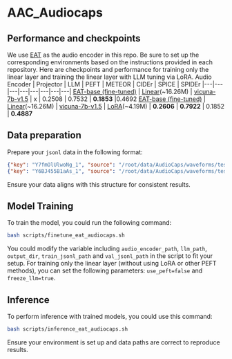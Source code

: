 # AAC_Audiocaps

## Performance and checkpoints
We use [EAT](https://github.com/cwx-worst-one/EAT) as the audio encoder in this repo. Be sure to set up the corresponding environments based on the instructions provided in each repository. Here are checkpoints and performance for training only the linear layer and training the linear layer with LLM tuning via LoRA.
Audio Encoder | Projector | LLM | PEFT | METEOR | CIDEr | SPICE | SPIDEr
|---|---|---|---|---|---|---|---|
[EAT-base (fine-tuned)](https://drive.google.com/file/d/1aCYiQmoZv_Gh1FxnR-CCWpNAp6DIJzn6/view?usp=sharing) | [Linear](https://drive.google.com/file/d/1xyhgx8cUKSIKpYgPlEWjHL-jLgSnhfGJ/view?usp=sharing)(~16.26M) | [vicuna-7b-v1.5](https://huggingface.co/lmsys/vicuna-7b-v1.5) | x | 0.2508 | 0.7532 | **0.1853** |0.4692
[EAT-base (fine-tuned)](https://drive.google.com/file/d/1aCYiQmoZv_Gh1FxnR-CCWpNAp6DIJzn6/view?usp=sharing) | [Linear](https://drive.google.com/drive/folders/1_Pl3DLSbu6i2KyNCvzf74HAWXLroBgN3?usp=sharing)(~16.26M) | [vicuna-7b-v1.5](https://huggingface.co/lmsys/vicuna-7b-v1.5) | [LoRA](https://drive.google.com/drive/folders/1_Pl3DLSbu6i2KyNCvzf74HAWXLroBgN3?usp=sharing)(~4.19M) | **0.2606** | **0.7922** | 0.1852 | **0.4887**


## Data preparation
Prepare your `jsonl` data in the following format:
```json
{"key": "Y7fmOlUlwoNg_1", "source": "/root/data/AudioCaps/waveforms/test/Y7fmOlUlwoNg.wav", "target": "Constant rattling noise and sharp vibrations"}
{"key": "Y6BJ455B1aAs_1", "source": "/root/data/AudioCaps/waveforms/test/Y6BJ455B1aAs.wav", "target": "A rocket flies by followed by a loud explosion and fire crackling as a truck engine runs idle"}
```
Ensure your data aligns with this structure for consistent results.


## Model Training
To train the model, you could run the following command:
```bash
bash scripts/finetune_eat_audiocaps.sh
```
You could modify the variable including `audio_encoder_path`, `llm_path`, `output_dir`, `train_jsonl_path` and `val_jsonl_path` in the script to fit your setup. For training only the linear layer (without using LoRA or other PEFT methods), you can set the following parameters: `use_peft=false` and `freeze_llm=true`.

## Inference
To perform inference with trained models, you could use this command:
```bash
bash scripts/inference_eat_audiocaps.sh
```
Ensure your environment is set up and data paths are correct to reproduce results. 